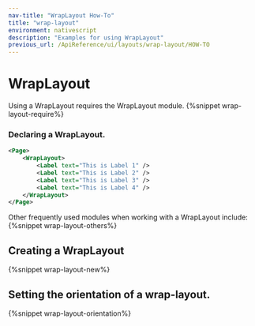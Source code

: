 ```yaml
---
nav-title: "WrapLayout How-To"
title: "wrap-layout"
environment: nativescript
description: "Examples for using WrapLayout"
previous_url: /ApiReference/ui/layouts/wrap-layout/HOW-TO
---
```

# WrapLayout
Using a WrapLayout requires the WrapLayout module.
{%snippet wrap-layout-require%}

### Declaring a WrapLayout.
``` XML
<Page>
    <WrapLayout>
        <Label text="This is Label 1" />
        <Label text="This is Label 2" />
        <Label text="This is Label 3" />
        <Label text="This is Label 4" />
    </WrapLayout>
</Page>
```

Other frequently used modules when working with a WrapLayout include:
{%snippet wrap-layout-others%}

## Creating a WrapLayout
{%snippet wrap-layout-new%}

## Setting the orientation of a wrap-layout.
{%snippet wrap-layout-orientation%}
